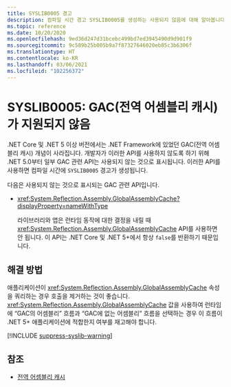```yaml
---
title: SYSLIB0005 경고
description: 컴파일 시간 경고 SYSLIB0005를 생성하는 사용되지 않음에 대해 알아봅니다.
ms.topic: reference
ms.date: 10/20/2020
ms.openlocfilehash: 9ed36d247d31bcebc499bd7ed3945490d9d901f9
ms.sourcegitcommit: 9c589b25b005b9a7f87327646020eb85c3b6306f
ms.translationtype: HT
ms.contentlocale: ko-KR
ms.lasthandoff: 03/06/2021
ms.locfileid: "102256372"
---
```

# <a name="syslib0005-the-global-assembly-cache-gac-is-not-supported"></a>SYSLIB0005: GAC(전역 어셈블리 캐시)가 지원되지 않음

.NET Core 및 .NET 5 이상 버전에서는 .NET Framework에 있었던 GAC(전역 어셈블리 캐시) 개념이 사라집니다. 개발자가 이러한 API를 사용하지 않도록 하기 위해 .NET 5.0부터 일부 GAC 관련 API는 사용되지 않는 것으로 표시됩니다. 이러한 API를 사용하면 컴파일 시간에 `SYSLIB0005` 경고가 생성됩니다.

다음은 사용되지 않는 것으로 표시되는 GAC 관련 API입니다.

- <xref:System.Reflection.Assembly.GlobalAssemblyCache?displayProperty=nameWithType>

  라이브러리와 앱은 런타임 동작에 대한 결정을 내릴 때 <xref:System.Reflection.Assembly.GlobalAssemblyCache> API를 사용하면 안 됩니다. 이 API는 .NET Core 및 .NET 5+에서 항상 `false`를 반환하기 때문입니다.

## <a name="workarounds"></a>해결 방법

애플리케이션이 <xref:System.Reflection.Assembly.GlobalAssemblyCache> 속성을 쿼리하는 경우 호출을 제거하는 것이 좋습니다. <xref:System.Reflection.Assembly.GlobalAssemblyCache> 값을 사용하여 런타임에 “GAC의 어셈블리” 흐름과 “GAC에 없는 어셈블리” 흐름을 선택하는 경우 이 흐름이 .NET 5+ 애플리케이션에 적합한지 여부를 재고해야 합니다.

[!INCLUDE [suppress-syslib-warning](../../../../includes/suppress-syslib-warning.md)]

## <a name="see-also"></a>참조

- [전역 어셈블리 캐시](../../../framework/app-domains/gac.md)
